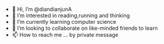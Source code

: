 - 👋 Hi, I’m @diandianjunA
- 👀 I’m interested in reading,running and thinking
- 🌱 I’m currently learning computer science
- 💞️ I’m looking to collaborate on like-minded friends to learn
- 📫 How to reach me ... by private message

<!---
diandianjunA/diandianjunA is a ✨ special ✨ repository because its `README.md` (this file) appears on your GitHub profile.
You can click the Preview link to take a look at your changes.
--->
